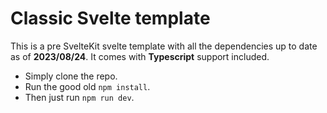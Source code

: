 # Classic Svelte template

This is a pre SvelteKit svelte template with all the dependencies up to date as of **2023/08/24**. It comes with **Typescript** support included.

- Simply clone the repo.
- Run the good old `npm install`.
- Then just run `npm run dev`.